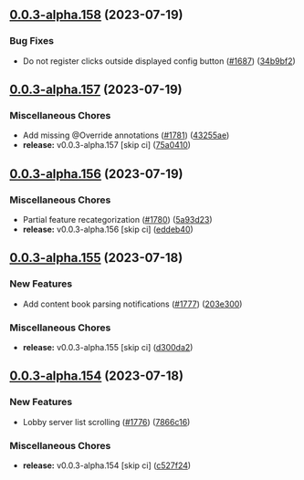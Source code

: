 ## [0.0.3-alpha.158](https://github.com/Wynntils/Artemis/compare/v0.0.3-alpha.157...v0.0.3-alpha.158) (2023-07-19)


### Bug Fixes

* Do not register clicks outside displayed config button ([#1687](https://github.com/Wynntils/Artemis/issues/1687)) ([34b9bf2](https://github.com/Wynntils/Artemis/commit/34b9bf25da50eb2aef6b7a61ef79757bb222c349))

## [0.0.3-alpha.157](https://github.com/Wynntils/Artemis/compare/v0.0.3-alpha.156...v0.0.3-alpha.157) (2023-07-19)


### Miscellaneous Chores

* Add missing @Override annotations ([#1781](https://github.com/Wynntils/Artemis/issues/1781)) ([43255ae](https://github.com/Wynntils/Artemis/commit/43255ae5ae6e5b6f8ea1b3348432f51ff017e448))
* **release:** v0.0.3-alpha.157 [skip ci] ([75a0410](https://github.com/Wynntils/Artemis/commit/75a04106ad6a79a7b6a0afce6e7118c81bdcaad7))

## [0.0.3-alpha.156](https://github.com/Wynntils/Artemis/compare/v0.0.3-alpha.155...v0.0.3-alpha.156) (2023-07-19)


### Miscellaneous Chores

* Partial feature recategorization ([#1780](https://github.com/Wynntils/Artemis/issues/1780)) ([5a93d23](https://github.com/Wynntils/Artemis/commit/5a93d23be58532947d873a5cefadadef75efd9f0))
* **release:** v0.0.3-alpha.156 [skip ci] ([eddeb40](https://github.com/Wynntils/Artemis/commit/eddeb40b590d66e73330bb2ec5585ae95782a888))

## [0.0.3-alpha.155](https://github.com/Wynntils/Artemis/compare/v0.0.3-alpha.154...v0.0.3-alpha.155) (2023-07-18)


### New Features

* Add content book parsing notifications ([#1777](https://github.com/Wynntils/Artemis/issues/1777)) ([203e300](https://github.com/Wynntils/Artemis/commit/203e300f4c3b6fed571a3bab711eec2c5b1cbb89))


### Miscellaneous Chores

* **release:** v0.0.3-alpha.155 [skip ci] ([d300da2](https://github.com/Wynntils/Artemis/commit/d300da26b58f0d1254b39ffa4a537a608d64d2b7))

## [0.0.3-alpha.154](https://github.com/Wynntils/Artemis/compare/v0.0.3-alpha.153...v0.0.3-alpha.154) (2023-07-18)


### New Features

* Lobby server list scrolling ([#1776](https://github.com/Wynntils/Artemis/issues/1776)) ([7866c16](https://github.com/Wynntils/Artemis/commit/7866c163cca85cf3f1993dea2e322a9db31119d8))


### Miscellaneous Chores

* **release:** v0.0.3-alpha.154 [skip ci] ([c527f24](https://github.com/Wynntils/Artemis/commit/c527f24de4aacef46574709cf9307f9fd7f2cf8d))

